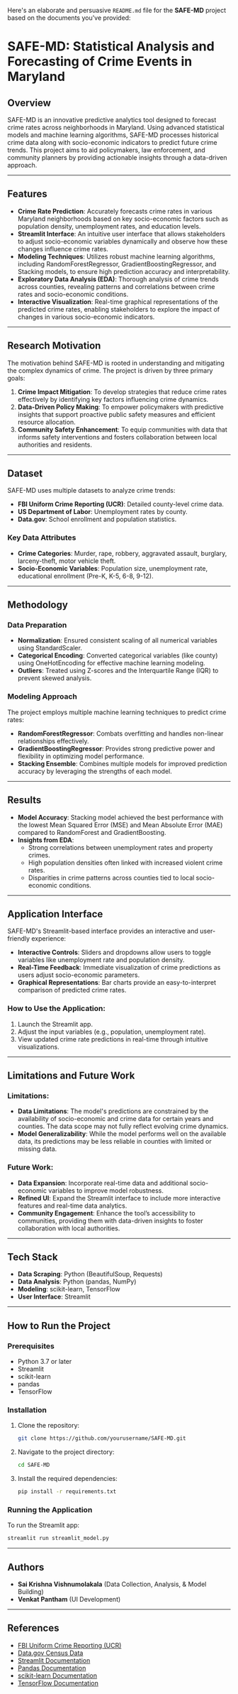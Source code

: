 Here's an elaborate and persuasive `README.md` file for the **SAFE-MD** project based on the documents you've provided:


# SAFE-MD: Statistical Analysis and Forecasting of Crime Events in Maryland

## Overview
SAFE-MD is an innovative predictive analytics tool designed to forecast crime rates across neighborhoods in Maryland. Using advanced statistical models and machine learning algorithms, SAFE-MD processes historical crime data along with socio-economic indicators to predict future crime trends. This project aims to aid policymakers, law enforcement, and community planners by providing actionable insights through a data-driven approach.

---

## Features

- **Crime Rate Prediction**: Accurately forecasts crime rates in various Maryland neighborhoods based on key socio-economic factors such as population density, unemployment rates, and education levels.
- **Streamlit Interface**: An intuitive user interface that allows stakeholders to adjust socio-economic variables dynamically and observe how these changes influence crime rates.
- **Modeling Techniques**: Utilizes robust machine learning algorithms, including RandomForestRegressor, GradientBoostingRegressor, and Stacking models, to ensure high prediction accuracy and interpretability.
- **Exploratory Data Analysis (EDA)**: Thorough analysis of crime trends across counties, revealing patterns and correlations between crime rates and socio-economic conditions.
- **Interactive Visualization**: Real-time graphical representations of the predicted crime rates, enabling stakeholders to explore the impact of changes in various socio-economic indicators.

---

## Research Motivation
The motivation behind SAFE-MD is rooted in understanding and mitigating the complex dynamics of crime. The project is driven by three primary goals:
1. **Crime Impact Mitigation**: To develop strategies that reduce crime rates effectively by identifying key factors influencing crime dynamics.
2. **Data-Driven Policy Making**: To empower policymakers with predictive insights that support proactive public safety measures and efficient resource allocation.
3. **Community Safety Enhancement**: To equip communities with data that informs safety interventions and fosters collaboration between local authorities and residents.

---

## Dataset

SAFE-MD uses multiple datasets to analyze crime trends:
- **FBI Uniform Crime Reporting (UCR)**: Detailed county-level crime data.
- **US Department of Labor**: Unemployment rates by county.
- **Data.gov**: School enrollment and population statistics.

### Key Data Attributes
- **Crime Categories**: Murder, rape, robbery, aggravated assault, burglary, larceny-theft, motor vehicle theft.
- **Socio-Economic Variables**: Population size, unemployment rate, educational enrollment (Pre-K, K-5, 6-8, 9-12).

---

## Methodology

### Data Preparation
- **Normalization**: Ensured consistent scaling of all numerical variables using StandardScaler.
- **Categorical Encoding**: Converted categorical variables (like county) using OneHotEncoding for effective machine learning modeling.
- **Outliers**: Treated using Z-scores and the Interquartile Range (IQR) to prevent skewed analysis.

### Modeling Approach
The project employs multiple machine learning techniques to predict crime rates:
- **RandomForestRegressor**: Combats overfitting and handles non-linear relationships effectively.
- **GradientBoostingRegressor**: Provides strong predictive power and flexibility in optimizing model performance.
- **Stacking Ensemble**: Combines multiple models for improved prediction accuracy by leveraging the strengths of each model.

---

## Results

- **Model Accuracy**: Stacking model achieved the best performance with the lowest Mean Squared Error (MSE) and Mean Absolute Error (MAE) compared to RandomForest and GradientBoosting.
- **Insights from EDA**:
    - Strong correlations between unemployment rates and property crimes.
    - High population densities often linked with increased violent crime rates.
    - Disparities in crime patterns across counties tied to local socio-economic conditions.

---

## Application Interface

SAFE-MD's Streamlit-based interface provides an interactive and user-friendly experience:
- **Interactive Controls**: Sliders and dropdowns allow users to toggle variables like unemployment rate and population density.
- **Real-Time Feedback**: Immediate visualization of crime predictions as users adjust socio-economic parameters.
- **Graphical Representations**: Bar charts provide an easy-to-interpret comparison of predicted crime rates.

### How to Use the Application:
1. Launch the Streamlit app.
2. Adjust the input variables (e.g., population, unemployment rate).
3. View updated crime rate predictions in real-time through intuitive visualizations.

---

## Limitations and Future Work

### Limitations:
- **Data Limitations**: The model's predictions are constrained by the availability of socio-economic and crime data for certain years and counties. The data scope may not fully reflect evolving crime dynamics.
- **Model Generalizability**: While the model performs well on the available data, its predictions may be less reliable in counties with limited or missing data.

### Future Work:
- **Data Expansion**: Incorporate real-time data and additional socio-economic variables to improve model robustness.
- **Refined UI**: Expand the Streamlit interface to include more interactive features and real-time data analytics.
- **Community Engagement**: Enhance the tool’s accessibility to communities, providing them with data-driven insights to foster collaboration with local authorities.

---

## Tech Stack
- **Data Scraping**: Python (BeautifulSoup, Requests)
- **Data Analysis**: Python (pandas, NumPy)
- **Modeling**: scikit-learn, TensorFlow
- **User Interface**: Streamlit

---

## How to Run the Project

### Prerequisites
- Python 3.7 or later
- Streamlit
- scikit-learn
- pandas
- TensorFlow

### Installation
1. Clone the repository:
   ```bash
   git clone https://github.com/yourusername/SAFE-MD.git
   ```
2. Navigate to the project directory:
   ```bash
   cd SAFE-MD
   ```
3. Install the required dependencies:
   ```bash
   pip install -r requirements.txt
   ```

### Running the Application
To run the Streamlit app:
```bash
streamlit run streamlit_model.py
```

---

## Authors
- **Sai Krishna Vishnumolakala** (Data Collection, Analysis,  & Model Building)
- **Venkat Pantham** (UI Development)


---

## References
- [FBI Uniform Crime Reporting (UCR)](https://www.fbi.gov/how-we-can-help-you/more-fbi-services-and-information/ucr)
- [Data.gov Census Data](https://www.data.gov/)
- [Streamlit Documentation](https://streamlit.io/)
- [Pandas Documentation](https://pandas.pydata.org/)
- [scikit-learn Documentation](https://scikit-learn.org/)
- [TensorFlow Documentation](https://www.tensorflow.org/)
```

